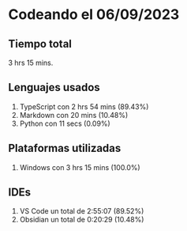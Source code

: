 # Codeando el 06/09/2023

## Tiempo total
3 hrs 15 mins.

## Lenguajes usados
1. TypeScript con 2 hrs 54 mins (89.43%)
1. Markdown con 20 mins (10.48%)
1. Python con 11 secs (0.09%)

## Plataformas utilizadas
1. Windows con 3 hrs 15 mins (100.0%)

## IDEs
1. VS Code un total de 2:55:07 (89.52%)
1. Obsidian un total de 0:20:29 (10.48%)
